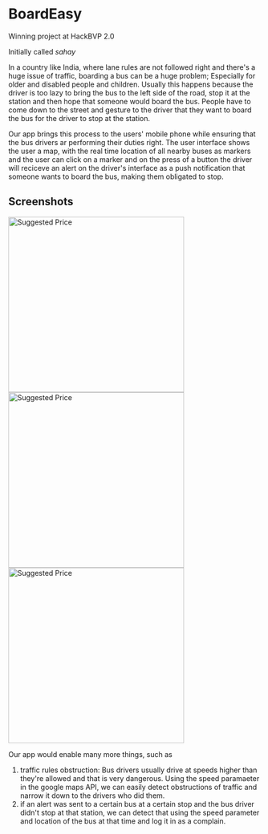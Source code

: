 # BoardEasy

Winning project at HackBVP 2.0 

Initially called *sahay*


In a country like India, where lane rules are not followed right and there's a huge issue of traffic, boarding a bus can be a huge problem; Especially for older and disabled people and children.
Usually this happens because the driver is too lazy to bring the bus to the left side of the road, stop it at the station and then hope that someone would board the bus.
People have to come down to the street and gesture to the driver that they want to board the bus for the driver to stop at the station.

Our app brings this process to the users' mobile phone while ensuring that the bus drivers ar performing their duties right.
The user interface shows the user a map, with the real time location of all nearby buses as markers and the user can click on a marker and on the press of a button the driver will reciceve an alert on the driver's interface as a push notification that someone wants to board the bus, making them obligated to stop.

## Screenshots

<img src="https://github.com/shivumgrover/BoardEasy/blob/master/screenshots/1.jpg" width="350" title="Suggested Price">
<img src="https://github.com/shivumgrover/BoardEasy/blob/master/screenshots/2.jpg" width="350" title="Suggested Price">
<img src="https://github.com/shivumgrover/BoardEasy/blob/master/screenshots/3.jpg" width="350" title="Suggested Price">


Our app would enable many more things, such as 
1. traffic rules obstruction: Bus drivers usually drive at speeds higher than they're allowed and that is very dangerous. Using the speed paramaeter in the google maps API, we can easily detect obstructions of traffic and narrow it down to the drivers who did them.
2. if an alert was sent to a certain bus at a certain stop and the bus driver didn't stop at that station, we can detect that using the speed parameter and location of the bus at that time and log it in as a complain.


